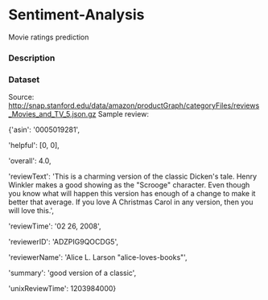 # Sentiment-Analysis
Movie ratings prediction

### Description



### Dataset
Source: http://snap.stanford.edu/data/amazon/productGraph/categoryFiles/reviews_Movies_and_TV_5.json.gz
Sample review:

{'asin': '0005019281',

 'helpful': [0, 0],
 
 'overall': 4.0,
 
 'reviewText': 'This is a charming version of the classic Dicken\'s tale.  Henry Winkler makes a good showing as the "Scrooge" character.  Even though you know what will happen this version has enough of a change to make it better that average.  If you love A Christmas Carol in any version, then you will love this.',
 
 'reviewTime': '02 26, 2008',
 
 'reviewerID': 'ADZPIG9QOCDG5',
 
 'reviewerName': 'Alice L. Larson "alice-loves-books"',
 
 'summary': 'good version of a classic',
 
 'unixReviewTime': 1203984000}
 
 
